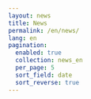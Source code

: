```yaml
---
layout: news
title: News
permalink: /en/news/
lang: en
pagination:
  enabled: true
  collection: news_en
  per_page: 5
  sort_field: date
  sort_reverse: true
---
```

